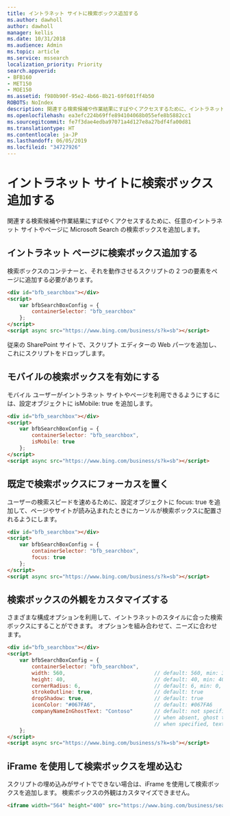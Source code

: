 ```yaml
---
title: イントラネット サイトに検索ボックス追加する
ms.author: dawholl
author: dawholl
manager: kellis
ms.date: 10/31/2018
ms.audience: Admin
ms.topic: article
ms.service: mssearch
localization_priority: Priority
search.appverid:
- BFB160
- MET150
- MOE150
ms.assetid: f980b90f-95e2-4b66-8b21-69f601ff4b50
ROBOTS: NoIndex
description: 関連する検索候補や作業結果にすばやくアクセスするために、イントラネット サイトやページに Microsoft Search の検索ボックスを追加します。
ms.openlocfilehash: ea3efc224b69ffe894104068b055efe8b5882cc1
ms.sourcegitcommit: fe7f3dae4edba97071a4d127e8a27bdf4fa00d81
ms.translationtype: HT
ms.contentlocale: ja-JP
ms.lasthandoff: 06/05/2019
ms.locfileid: "34727926"
---
```

# <a name="add-a-search-box-to-your-intranet-site"></a>イントラネット サイトに検索ボックス追加する

関連する検索候補や作業結果にすばやくアクセスするために、任意のイントラネット サイトやページに Microsoft Search の検索ボックスを追加します。
  
## <a name="add-a-search-box-to-an-intranet-page"></a>イントラネット ページに検索ボックス追加する

検索ボックスのコンテナーと、それを動作させるスクリプトの 2 つの要素をページに追加する必要があります。
  
```html
<div id="bfb_searchbox"></div>
<script>
    var bfbSearchBoxConfig = {
        containerSelector: "bfb_searchbox"
    };
</script>
<script async src="https://www.bing.com/business/s?k=sb"></script>
```

従来の SharePoint サイトで、スクリプト エディターの Web パーツを追加し、これにスクリプトをドロップします。
  
## <a name="enable-the-search-box-for-mobile"></a>モバイルの検索ボックスを有効にする

モバイル ユーザーがイントラネット サイトやページを利用できるようにするには、設定オブジェクトに isMobile: true を追加します。
  
```html
<div id="bfb_searchbox"></div>
<script>
    var bfbSearchBoxConfig = {
        containerSelector: "bfb_searchbox", 
        isMobile: true
    };
</script>
<script async src="https://www.bing.com/business/s?k=sb"></script>
```

## <a name="put-focus-on-the-search-box-by-default"></a>既定で検索ボックスにフォーカスを置く

ユーザーの検索スピードを速めるために、設定オブジェクトに focus: true を追加して、ページやサイトが読み込まれたときにカーソルが検索ボックスに配置されるようにします。
  
```html
<div id="bfb_searchbox"></div>
<script>
    var bfbSearchBoxConfig = {
        containerSelector: "bfb_searchbox",
        focus: true
    };
</script>
<script async src="https://www.bing.com/business/s?k=sb"></script>
```

## <a name="customize-the-appearance-of-the-search-box"></a>検索ボックスの外観をカスタマイズする 

さまざまな構成オプションを利用して、イントラネットのスタイルに合った検索ボックスにすることができます。 オプションを組み合わせて、ニーズに合わせます。

```html
<div id="bfb_searchbox"></div>
<script>
    var bfbSearchBoxConfig = {
        containerSelector: "bfb_searchbox",
        width: 560,                             // default: 560, min: 360, max: 650
        height: 40,                             // default: 40, min: 40, max: 72
        cornerRadius: 6,                        // default: 6, min: 0, max: 25                                   
        strokeOutline: true,                    // default: true
        dropShadow: true,                       // default: true
        iconColor: "#067FA6",                   // default: #067FA6
        companyNameInGhostText: "Contoso"       // default: not specified
                                                // when absent, ghost text will be "Search work and the web"
                                                // when specified, text will be "Search the web and [Contoso]"
    };
</script>
<script async src="https://www.bing.com/business/s?k=sb"></script>
```

## <a name="use-an-iframe-to-embed-a-search-box"></a>iFrame を使用して検索ボックスを埋め込む

スクリプトの埋め込みがサイトでできない場合は、iFrame を使用して検索ボックスを追加します。 検索ボックスの外観はカスタマイズできません。
  
```html
<iframe width="564" height="400" src="https://www.bing.com/business/searchbox"></iframe>
```
